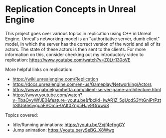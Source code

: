 # Replication Concepts in Unreal Engine
This project goes over various topics in replication using C++ in Unreal Engine. Unreal's networking model is an "authoritative server, dumb client" model, in which the server has the correct version of the world and all of its actors. The state of these actors is then sent to the clients. For more information on this, consider checking out my introductory video to replication: https://www.youtube.com/watch?v=Z0Ltr130oVE

More helpful links on replication:
  * https://wiki.unrealengine.com/Replication
  * https://docs.unrealengine.com/en-us/Gameplay/Networking/Actors
  * https://www.gabrielgambetta.com/client-server-game-architecture.html
  * https://www.youtube.com/watch?v=TbaOyvWfJE0&feature=youtu.be&fbclid=IwAR1Z_5gUcdS3YtGnIPrPzthSIUo6e5yguaFVOm5-0AIt0Znp5HJy9Gruwx8
 
Topics covered:
  * Idle/Running animations: https://youtu.be/Zxjf4efpgGY
  * Jump animation: https://youtu.be/ySeBG_X8Wwg

